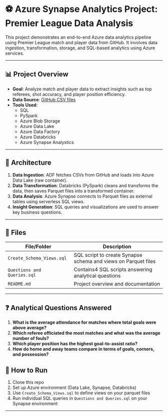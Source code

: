 # ⚽ Azure Synapse Analytics Project: Premier League Data Analysis

This project demonstrates an end-to-end Azure data analytics pipeline using Premier League match and player data from GitHub. It involves data ingestion, transformation, storage, and SQL-based analytics using Azure services.

---

## 📊 Project Overview

- **Goal**: Analyze match and player data to extract insights such as top referees, shot accuracy, and player position efficiency.
- **Data Source**: [GitHub CSV files](https://github.com/swarba015/azure-synapse-football-project)
- **Tools Used**:
  - SQL
  - PySpark
  - Azure Blob Storage
  - Azure Data Lake
  - Azure Data Factory
  - Azure Databricks
  - Azure Synapse Analystics

---

## 🧱 Architecture

1. **Data Ingestion**: ADF fetches CSVs from GitHub and loads into Azure Data Lake (raw container).
2. **Data Transformation**: Databricks (PySpark) cleans and transforms the data, then saves Parquet files into a transformed container.
3. **Data Analysis**: Azure Synapse connects to Parquet files as external tables using serverless SQL views.
4. **Insight Generation**: SQL queries and visualizations are used to answer key business questions.

---

## 📁 Files

| File/Folder                  | Description |
|-----------------------------|-------------|
| `Create_Schema_Views.sql`          | SQL script to create Synapse schema and views on Parquet files |
| `Questions and Queries.sql`                  | Contains4 SQL scripts answering analytical questions |
| `README.md`                 | Project overview and documentation |

---

## ❓ Analytical Questions Answered

1. **What is the average attendance for matches where total goals were above average?**
2. **Which referee officiated the most matches and what was the average number of fouls?**
3. **Which player position has the highest goal-to-assist ratio?**
4. **How do home and away teams compare in terms of goals, corners, and possession?**



## 🚀 How to Run

1. Clone this repo
2. Set up Azure environment (Data Lake, Synapse, Databricks)
3. Use `Create_Schema_Views.sql` to define views on your parquet files
4. Run individual SQL queries in  `Questions and Queries.sql` on your Synapse environment

---


